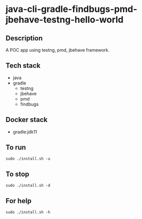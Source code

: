 # java-cli-gradle-findbugs-pmd-jbehave-testng-hello-world

## Description
A POC app using testng,
pmd, jbehave framework.

## Tech stack
- java
- gradle
  - testng
  - jbehave
  - pmd
  - findbugs

## Docker stack
- gradle:jdk11

## To run
`sudo ./install.sh -u`

## To stop
`sudo ./install.sh -d`

## For help
`sudo ./install.sh -h`
